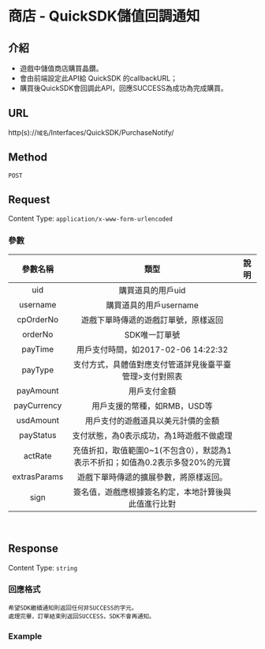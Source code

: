 # 商店 - QuickSDK儲值回調通知

## 介紹

- 遊戲中儲值商店購買晶鑽。
- 會由前端設定此API給 QuickSDK 的callbackURL；
- 購買後QuickSDK會回調此API，回應SUCCESS為成功為完成購買。

## URL

http(s)://`域名`/Interfaces/QuickSDK/PurchaseNotify/
## Method

`POST`

## Request
Content Type: `application/x-www-form-urlencoded`

### 參數

| 參數名稱 | 類型 | 說明 |
|:-:|:-:|:-:|
| uid| 購買道具的用戶uid| 
| username| 購買道具的用戶username| 
| cpOrderNo| 遊戲下單時傳遞的遊戲訂單號，原樣返回| 
| orderNo| SDK唯一訂單號| 
| payTime| 用戶支付時間，如2017-02-06 14:22:32| 
| payType| 支付方式，具體值對應支付管道詳見後臺平臺管理>支付對照表| 
| payAmount| 用戶支付金額| 
| payCurrency| 用戶支援的幣種，如RMB，USD等| 
| usdAmount| 用戶支付的遊戲道具以美元計價的金額| 
| payStatus| 支付狀態，為0表示成功，為1時遊戲不做處理| 
| actRate| 充值折扣，取值範圍0~1(不包含0），默認為1表示不折扣；如值為0.2表示多發20%的元寶| 
| extrasParams| 遊戲下單時傳遞的擴展參數，將原樣返回。
| sign| 簽名值，遊戲應根據簽名約定，本地計算後與此值進行比對| 
<br>

## Response

Content Type: `string`

### 回應格式

	希望SDK繼續通知則返回任何非SUCCESS的字元。
	處理完畢，訂單結束則返回SUCCESS，SDK不會再通知。


### Example

